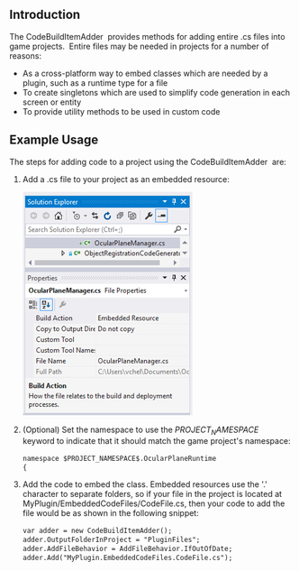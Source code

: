 ## Introduction

The CodeBuildItemAdder  provides methods for adding entire .cs files into game projects.  Entire files may be needed in projects for a number of reasons:

-   As a cross-platform way to embed classes which are needed by a plugin, such as a runtime type for a file
-   To create singletons which are used to simplify code generation in each screen or entity
-   To provide utility methods to be used in custom code

## Example Usage

The steps for adding code to a project using the CodeBuildItemAdder  are:

1.  Add a .cs file to your project as an embedded resource:

    ![](/media/2016-04-img_571b83de50fd8.png)

2.  (Optional) Set the namespace to use the $PROJECT_NAMESPACE$  keyword to indicate that it should match the game project's namespace:

    ``` lang:c#
    namespace $PROJECT_NAMESPACE$.OcularPlaneRuntime
    {
    ```

3.  Add the code to embed the class. Embedded resources use the '.' character to separate folders, so if your file in the project is located at MyPlugin/EmbeddedCodeFiles/CodeFile.cs, then your code to add the file would be as shown in the following snippet:

    ``` lang:c#
    var adder = new CodeBuildItemAdder();
    adder.OutputFolderInProject = "PluginFiles";
    adder.AddFileBehavior = AddFileBehavior.IfOutOfDate;
    adder.Add("MyPlugin.EmbeddedCodeFiles.CodeFile.cs");
    ```

     
